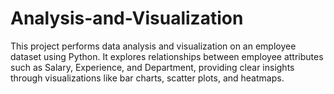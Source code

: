# Analysis-and-Visualization
This project performs data analysis and visualization on an employee dataset using Python. It explores relationships between employee attributes such as Salary, Experience, and Department, providing clear insights through visualizations like bar charts, scatter plots, and heatmaps.
